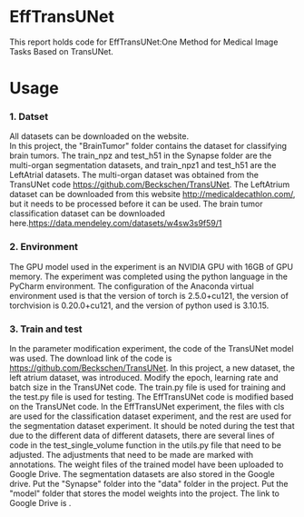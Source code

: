 # EffTransUNet
This report holds code for EffTransUNet:One Method for Medical Image Tasks Based on TransUNet.
# Usage
### 1. Datset
All datasets can be downloaded on the website.  
In this project, the "BrainTumor" folder contains the dataset for classifying brain tumors. The train_npz and test_h51 in the Synapse folder are the multi-organ segmentation datasets, and train_npz1 and test_h51 are the LeftAtrial datasets.
The multi-organ dataset was obtained from the TransUNet code https://github.com/Beckschen/TransUNet.
The LeftAtrium dataset can be downloaded from this website http://medicaldecathlon.com/, but it needs to be processed before it can be used.
The brain tumor classification dataset can be downloaded here.https://data.mendeley.com/datasets/w4sw3s9f59/1
### 2. Environment
The GPU model used in the experiment is an NVIDIA GPU with 16GB of GPU memory. The experiment was completed using the python language in the PyCharm environment.
The configuration of the Anaconda virtual environment used is that the version of torch is 2.5.0+cu121, the version of torchvision is 0.20.0+cu121, and the version of python used is 3.10.15.
### 3. Train and test
In the parameter modification experiment, the code of the TransUNet model was used. The download link of the code is https://github.com/Beckschen/TransUNet.
In this project, a new dataset, the left atrium dataset, was introduced. Modify the epoch, learning rate and batch size in the TransUNet code. The train.py file is used for training and the test.py file is used for testing.
The EffTransUNet code is modified based on the TransUNet code. In the EffTransUNet experiment, the files with cls are used for the classification dataset experiment, and the rest are used for the segmentation dataset experiment.
It should be noted during the test that due to the different data of different datasets, there are several lines of code in the test_single_volume function in the utils.py file that need to be adjusted. The adjustments that need to be made are marked with annotations. The weight files of the trained model have been uploaded to Google Drive. The segmentation datasets are also stored in the Google drive. Put the "Synapse" folder into the "data" folder in the project. Put the "model" folder that stores the model weights into the project. The link to Google Drive is .
